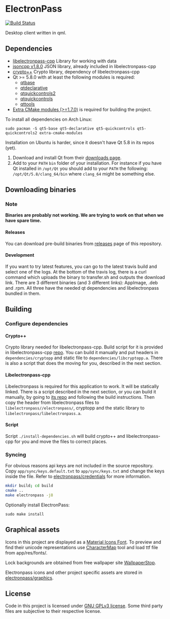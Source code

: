 # ElectronPass
[![Build Status](https://travis-ci.org/electronpass/electronpass-desktop.svg?branch=develop)](https://travis-ci.org/electronpass/electronpass-desktop)

Desktop client written in qml.

## Dependencies

- [libelectronpass-cpp](https://github.com/electronpass/libelectronpass) Library for working with data
- [jsoncpp v1.8.0](https://github.com/open-source-parsers/jsoncpp) JSON library, already included in libelectronpass-cpp
- [crypto++](https://www.cryptopp.com/) Crypto library, dependency of libelectronpass-cpp
- Qt >= 5.8.0 with at least the following modules is required:
    - [qtbase](http://code.qt.io/cgit/qt/qtbase.git)
    - [qtdeclarative](http://code.qt.io/cgit/qt/qtdeclarative.git)
    - [qtquickcontrols2](http://code.qt.io/cgit/qt/qtquickcontrols2.git)
    - [qtquickcontrols](http://code.qt.io/cgit/qt/qtquickcontrols.git)
    - [qttools](http://code.qt.io/cgit/qt/qttools.git/)
- [Extra CMake modules (>=1.7.0)](https://github.com/KDE/extra-cmake-modules) is required for building the project.

To install all dependencies on Arch Linux:

    sudo pacman -S qt5-base qt5-declarative qt5-quickcontrols qt5-quickcontrols2 extra-cmake-modules

Installation on Ubuntu is harder, since it doesn't have Qt 5.8 in its repos (yet).

1. Download and install Qt from their [downloads page](https://www.qt.io/download/).
2. Add to your ```PATH``` ```bin``` folder of your installation. For instance if you have Qt installed in ```/opt/Qt``` you should add to your ```PATH``` the following: ```/opt/Qt/5.8/clang_64/bin``` where ```clang_64``` might be something else.

## Downloading binaries

### Note
**Binaries are probably not working. We are trying to work on that when we have spare time.**

#### Releases

You can download pre-build binaries from [releases](https://github.com/electronpass/electronpass-desktop/releases) page of this repository.

#### Development

If you want to try latest features, you can go to the latest travis build and select one of the logs. At the bottom of the travis log, there is a curl command which uploads the binary to transfer.sh and outputs the download link. There are 3 different binaries (and 3 different links): AppImage, .deb and .rpm. All three have the needed qt dependencies and libelectronpass bundled in them.

## Building

### Configure dependencies

#### Crypto++
Crypto library needed for libelectronpass-cpp. Build script for it is provided in libelectronpass-cpp [repo](https://github.com/electronpass/libelectronpass-cpp/tree/develop). You can build it manually and put headers in ```dependencies/cryptopp``` and static file to ```dependencies/libcryptopp.a```. There is also a script that does the moving for you, described in the next section.

#### Libelectronpass-cpp
Libelectronpass is required for this application to work. It will be statically linked. There is a script described in the next section, or you can build it manually, by going to [its repo](https://github.com/electronpass/libelectronpass-cpp/tree/develop) and following the build instructions. Then copy the header from libelectronpass files to ```libelectronpass//electronpass/```, cryptopp and the static library to ```libelectronpass/libelectronpass.a```.

#### Script
 Script ```./install-dependencies.sh``` will build crypto++ and libelectronpass-cpp for you and move the files to correct places.

### Syncing
For obvious reasons api keys are not included in the source repository. Copy `app/sync/keys.default.txt` to `app/sync/keys.txt` and change the keys inside the file. Refer to [electronpass/credentials](https://github.com/electronpass/credentials) for more information.
```bash
mkdir build; cd build
cmake ..
make electronpass -j8
```
Optionally install ElectronPass:

    sudo make install


## Graphical assets
Icons in this project are displayed as a [Material Icons Font](). To preview and find their unicode representations use [CharacterMap](http://bluejamesbond.github.io/CharacterMap/) tool and load ttf file from app/res/fonts/.

Lock backgrounds are obtained from free wallpaper site  [WallpaperStop](http://www.wallpaperstop.com).

Electronpass icons and other project specific assets are stored in [electronpass/graphics](https://github.com/electronpass/graphics).

## License
Code in this project is licensed under [GNU GPLv3 license](https://github.com/electronpass/electronpass-desktop/blob/master/LICENSE). Some third party files are subjective to their respective license.
